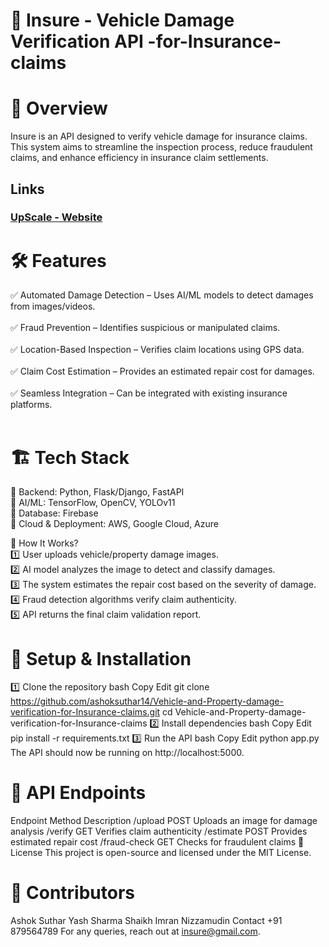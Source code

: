 
# 🚗 Insure - Vehicle Damage Verification API -for-Insurance-claims
# 📌 Overview
Insure is an API designed to verify vehicle damage for insurance claims. This system aims to streamline the inspection process, reduce fraudulent claims, and enhance efficiency in insurance claim settlements.


## Links 

### [UpScale - Website ](https://insure-dypdpu-hackathon.vercel.app/)


# 🛠️ Features

✅ Automated Damage Detection – Uses AI/ML models to detect damages from images/videos.<br />
  <br />
✅ Fraud Prevention – Identifies suspicious or manipulated claims.<br />
  <br />
✅ Location-Based Inspection – Verifies claim locations using GPS data.<br />
<br />
✅ Claim Cost Estimation – Provides an estimated repair cost for damages.<br />
<br />
✅ Seamless Integration – Can be integrated with existing insurance platforms.<br /><br />

# 🏗 Tech Stack
🔹 Backend: Python, Flask/Django, FastAPI<br />
🔹 AI/ML: TensorFlow, OpenCV, YOLOv11<br />
🔹 Database: Firebase <br />
🔹 Cloud & Deployment: AWS, Google Cloud, Azure <br />

🔄 How It Works?<br />
1️⃣ User uploads vehicle/property damage images.<br />
2️⃣ AI model analyzes the image to detect and classify damages.<br />
3️⃣ The system estimates the repair cost based on the severity of damage.<br />
4️⃣ Fraud detection algorithms verify claim authenticity.<br />
5️⃣ API returns the final claim validation report.<br />

# 🚀 Setup & Installation
1️⃣ Clone the repository
bash
Copy
Edit
git clone https://github.com/ashoksuthar14/Vehicle-and-Property-damage-verification-for-Insurance-claims.git
cd Vehicle-and-Property-damage-verification-for-Insurance-claims
2️⃣ Install dependencies
bash
Copy
Edit
pip install -r requirements.txt
3️⃣ Run the API
bash
Copy
Edit
python app.py
The API should now be running on http://localhost:5000.

# 📌 API Endpoints
Endpoint	Method	Description
/upload	POST	Uploads an image for damage analysis
/verify	GET	Verifies claim authenticity
/estimate	POST	Provides estimated repair cost
/fraud-check	GET	Checks for fraudulent claims
📜 License
This project is open-source and licensed under the MIT License.

# 👥 Contributors
Ashok Suthar
Yash Sharma 
Shaikh Imran Nizzamudin
Contact +91 879564789
For any queries, reach out at insure@gmail.com.

